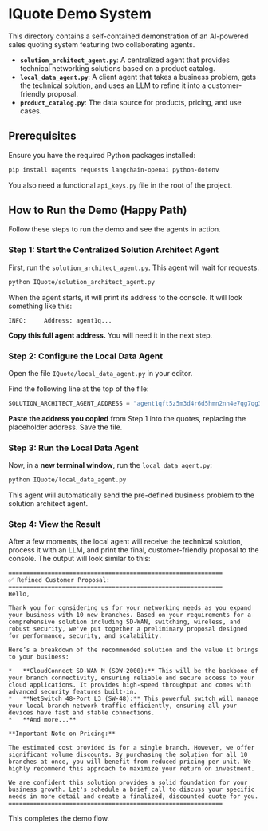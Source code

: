 # IQuote Demo System

This directory contains a self-contained demonstration of an AI-powered sales quoting system featuring two collaborating agents.

- **`solution_architect_agent.py`**: A centralized agent that provides technical networking solutions based on a product catalog.
- **`local_data_agent.py`**: A client agent that takes a business problem, gets the technical solution, and uses an LLM to refine it into a customer-friendly proposal.
- **`product_catalog.py`**: The data source for products, pricing, and use cases.

## Prerequisites

Ensure you have the required Python packages installed:

```bash
pip install uagents requests langchain-openai python-dotenv
```

You also need a functional `api_keys.py` file in the root of the project.

## How to Run the Demo (Happy Path)

Follow these steps to run the demo and see the agents in action.

### Step 1: Start the Centralized Solution Architect Agent

First, run the `solution_architect_agent.py`. This agent will wait for requests.

```bash
python IQuote/solution_architect_agent.py
```

When the agent starts, it will print its address to the console. It will look something like this:

`INFO:     Address: agent1q...`

**Copy this full agent address.** You will need it in the next step.

### Step 2: Configure the Local Data Agent

Open the file `IQuote/local_data_agent.py` in your editor.

Find the following line at the top of the file:

```python
SOLUTION_ARCHITECT_AGENT_ADDRESS = "agent1qft5z5m3d4r6d5hmn2nh4e7qg7qg3z4h9qgqgqgqgqgqgqgqgqgqgqg3"
```

**Paste the address you copied** from Step 1 into the quotes, replacing the placeholder address. Save the file.

### Step 3: Run the Local Data Agent

Now, in a **new terminal window**, run the `local_data_agent.py`:

```bash
python IQuote/local_data_agent.py
```

This agent will automatically send the pre-defined business problem to the solution architect agent.

### Step 4: View the Result

After a few moments, the local agent will receive the technical solution, process it with an LLM, and print the final, customer-friendly proposal to the console. The output will look similar to this:

```
============================================================
✅ Refined Customer Proposal:
============================================================
Hello,

Thank you for considering us for your networking needs as you expand your business with 10 new branches. Based on your requirements for a comprehensive solution including SD-WAN, switching, wireless, and robust security, we've put together a preliminary proposal designed for performance, security, and scalability.

Here’s a breakdown of the recommended solution and the value it brings to your business:

*   **CloudConnect SD-WAN M (SDW-2000):** This will be the backbone of your branch connectivity, ensuring reliable and secure access to your cloud applications. It provides high-speed throughput and comes with advanced security features built-in.
*   **NetSwitch 48-Port L3 (SW-48):** This powerful switch will manage your local branch network traffic efficiently, ensuring all your devices have fast and stable connections.
*   **And more...**

**Important Note on Pricing:**

The estimated cost provided is for a single branch. However, we offer significant volume discounts. By purchasing the solution for all 10 branches at once, you will benefit from reduced pricing per unit. We highly recommend this approach to maximize your return on investment.

We are confident this solution provides a solid foundation for your business growth. Let's schedule a brief call to discuss your specific needs in more detail and create a finalized, discounted quote for you.
============================================================
```

This completes the demo flow. 